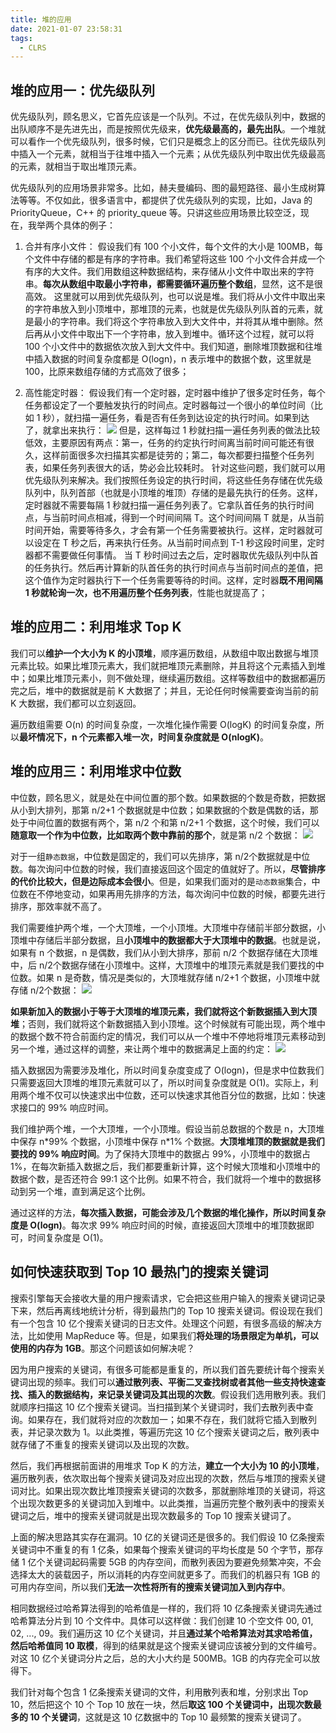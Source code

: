 ```yaml
---
title: 堆的应用
date: 2021-01-07 23:58:31
tags:
  - CLRS
---
```

## 堆的应用一：优先级队列
优先级队列，顾名思义，它首先应该是一个队列。不过，在优先级队列中，数据的出队顺序不是先进先出，而是按照优先级来，**优先级最高的，最先出队**。一个堆就可以看作一个优先级队列，很多时候，它们只是概念上的区分而已。往优先级队列中插入一个元素，就相当于往堆中插入一个元素；从优先级队列中取出优先级最高的元素，就相当于取出堆顶元素。

优先级队列的应用场景非常多。比如，赫夫曼编码、图的最短路径、最小生成树算法等等。不仅如此，很多语言中，都提供了优先级队列的实现，比如，Java 的 PriorityQueue，C++ 的 priority_queue 等。只讲这些应用场景比较空泛，现在，我举两个具体的例子：
1. 合并有序小文件：
假设我们有 100 个小文件，每个文件的大小是 100MB，每个文件中存储的都是有序的字符串。我们希望将这些 100 个小文件合并成一个有序的大文件。我们用数组这种数据结构，来存储从小文件中取出来的字符串。**每次从数组中取最小字符串，都需要循环遍历整个数组**，显然，这不是很高效。
这里就可以用到优先级队列，也可以说是堆。我们将从小文件中取出来的字符串放入到小顶堆中，那堆顶的元素，也就是优先级队列队首的元素，就是最小的字符串。我们将这个字符串放入到大文件中，并将其从堆中删除。然后再从小文件中取出下一个字符串，放入到堆中。循环这个过程，就可以将 100 个小文件中的数据依次放入到大文件中。我们知道，删除堆顶数据和往堆中插入数据的时间复杂度都是 O(logn)，n 表示堆中的数据个数，这里就是 100，比原来数组存储的方式高效了很多；

<!--more-->
2. 高性能定时器：
假设我们有一个定时器，定时器中维护了很多定时任务，每个任务都设定了一个要触发执行的时间点。定时器每过一个很小的单位时间（比如 1 秒），就扫描一遍任务，看是否有任务到达设定的执行时间。如果到达了，就拿出来执行：
![](https://raw.githubusercontent.com/necusjz/p/master/CLRS/geek/153.png)
但是，这样每过 1 秒就扫描一遍任务列表的做法比较低效，主要原因有两点：第一，任务的约定执行时间离当前时间可能还有很久，这样前面很多次扫描其实都是徒劳的；第二，每次都要扫描整个任务列表，如果任务列表很大的话，势必会比较耗时。
针对这些问题，我们就可以用优先级队列来解决。我们按照任务设定的执行时间，将这些任务存储在优先级队列中，队列首部（也就是小顶堆的堆顶）存储的是最先执行的任务。这样，定时器就不需要每隔 1 秒就扫描一遍任务列表了。它拿队首任务的执行时间点，与当前时间点相减，得到一个时间间隔 T。这个时间间隔 T 就是，从当前时间开始，需要等待多久，才会有第一个任务需要被执行。这样，定时器就可以设定在 T 秒之后，再来执行任务。从当前时间点到 T-1 秒这段时间里，定时器都不需要做任何事情。
当 T 秒时间过去之后，定时器取优先级队列中队首的任务执行。然后再计算新的队首任务的执行时间点与当前时间点的差值，把这个值作为定时器执行下一个任务需要等待的时间。这样，定时器**既不用间隔 1 秒就轮询一次，也不用遍历整个任务列表**，性能也就提高了；

## 堆的应用二：利用堆求 Top K
我们可以**维护一个大小为 K 的小顶堆**，顺序遍历数组，从数组中取出数据与堆顶元素比较。如果比堆顶元素大，我们就把堆顶元素删除，并且将这个元素插入到堆中；如果比堆顶元素小，则不做处理，继续遍历数组。这样等数组中的数据都遍历完之后，堆中的数据就是前 K 大数据了；并且，无论任何时候需要查询当前的前 K 大数据，我们都可以立刻返回。

遍历数组需要 O(n) 的时间复杂度，一次堆化操作需要 O(logK) 的时间复杂度，所以**最坏情况下，n 个元素都入堆一次，时间复杂度就是 O(nlogK)**。

## 堆的应用三：利用堆求中位数
中位数，顾名思义，就是处在中间位置的那个数。如果数据的个数是奇数，把数据从小到大排列，那第 n/2​+1 个数据就是中位数；如果数据的个数是偶数的话，那处于中间位置的数据有两个，第 n/2​ 个和第 n/2​+1 个数据，这个时候，我们可以**随意取一个作为中位数，比如取两个数中靠前的那个**，就是第 n/2​ 个数据：
![](https://raw.githubusercontent.com/necusjz/p/master/CLRS/geek/154.png)

对于一组`静态数据`，中位数是固定的，我们可以先排序，第 n/2​ 个数据就是中位数。每次询问中位数的时候，我们直接返回这个固定的值就好了。所以，**尽管排序的代价比较大，但是边际成本会很小**。但是，如果我们面对的是`动态数据`集合，中位数在不停地变动，如果再用先排序的方法，每次询问中位数的时候，都要先进行排序，那效率就不高了。

我们需要维护两个堆，一个大顶堆，一个小顶堆。大顶堆中存储前半部分数据，小顶堆中存储后半部分数据，且**小顶堆中的数据都大于大顶堆中的数据**。也就是说，如果有 n 个数据，n 是偶数，我们从小到大排序，那前 n/2​ 个数据存储在大顶堆中，后 n/2​ 个数据存储在小顶堆中。这样，大顶堆中的堆顶元素就是我们要找的中位数。如果 n 是奇数，情况是类似的，大顶堆就存储 n/2​+1 个数据，小顶堆中就存储 n/2​ 个数据：
![](https://raw.githubusercontent.com/necusjz/p/master/CLRS/geek/155.png)

**如果新加入的数据小于等于大顶堆的堆顶元素，我们就将这个新数据插入到大顶堆**；否则，我们就将这个新数据插入到小顶堆。这个时候就有可能出现，两个堆中的数据个数不符合前面约定的情况，我们可以从一个堆中不停地将堆顶元素移动到另一个堆，通过这样的调整，来让两个堆中的数据满足上面的约定：
![](https://raw.githubusercontent.com/necusjz/p/master/CLRS/geek/156.png)

插入数据因为需要涉及堆化，所以时间复杂度变成了 O(logn)，但是求中位数我们只需要返回大顶堆的堆顶元素就可以了，所以时间复杂度就是 O(1)。实际上，利用两个堆不仅可以快速求出中位数，还可以快速求其他百分位的数据，比如：快速求接口的 99% 响应时间。

我们维护两个堆，一个大顶堆，一个小顶堆。假设当前总数据的个数是 n，大顶堆中保存 n\*99% 个数据，小顶堆中保存 n\*1% 个数据。**大顶堆堆顶的数据就是我们要找的 99% 响应时间**。为了保持大顶堆中的数据占 99%，小顶堆中的数据占 1%，在每次新插入数据之后，我们都要重新计算，这个时候大顶堆和小顶堆中的数据个数，是否还符合 99:1 这个比例。如果不符合，我们就将一个堆中的数据移动到另一个堆，直到满足这个比例。

通过这样的方法，**每次插入数据，可能会涉及几个数据的堆化操作，所以时间复杂度是 O(logn)**。每次求 99% 响应时间的时候，直接返回大顶堆中的堆顶数据即可，时间复杂度是 O(1)。

## 如何快速获取到 Top 10 最热门的搜索关键词
搜索引擎每天会接收大量的用户搜索请求，它会把这些用户输入的搜索关键词记录下来，然后再离线地统计分析，得到最热门的 Top 10 搜索关键词。假设现在我们有一个包含 10 亿个搜索关键词的日志文件。处理这个问题，有很多高级的解决方法，比如使用 MapReduce 等。但是，如果我们**将处理的场景限定为单机，可以使用的内存为 1GB**。那这个问题该如何解决呢？

因为用户搜索的关键词，有很多可能都是重复的，所以我们首先要统计每个搜索关键词出现的频率。我们可以**通过散列表、平衡二叉查找树或者其他一些支持快速查找、插入的数据结构，来记录关键词及其出现的次数**。假设我们选用散列表。我们就顺序扫描这 10 亿个搜索关键词。当扫描到某个关键词时，我们去散列表中查询。如果存在，我们就将对应的次数加一；如果不存在，我们就将它插入到散列表，并记录次数为 1。以此类推，等遍历完这 10 亿个搜索关键词之后，散列表中就存储了不重复的搜索关键词以及出现的次数。

然后，我们再根据前面讲的用堆求 Top K 的方法，**建立一个大小为 10 的小顶堆**，遍历散列表，依次取出每个搜索关键词及对应出现的次数，然后与堆顶的搜索关键词对比。如果出现次数比堆顶搜索关键词的次数多，那就删除堆顶的关键词，将这个出现次数更多的关键词加入到堆中。以此类推，当遍历完整个散列表中的搜索关键词之后，堆中的搜索关键词就是出现次数最多的 Top 10 搜索关键词了。

上面的解决思路其实存在漏洞。10 亿的关键词还是很多的。我们假设 10 亿条搜索关键词中不重复的有 1 亿条，如果每个搜索关键词的平均长度是 50 个字节，那存储 1 亿个关键词起码需要 5GB 的内存空间，而散列表因为要避免频繁冲突，不会选择太大的装载因子，所以消耗的内存空间就更多了。而我们的机器只有 1GB 的可用内存空间，所以我们**无法一次性将所有的搜索关键词加入到内存中**。

相同数据经过哈希算法得到的哈希值是一样的，我们将 10 亿条搜索关键词先通过哈希算法分片到 10 个文件中。具体可以这样做：我们创建 10 个空文件 00, 01, 02, ..., 09。我们遍历这 10 亿个关键词，并且**通过某个哈希算法对其求哈希值，然后哈希值同 10 取模**，得到的结果就是这个搜索关键词应该被分到的文件编号。对这 10 亿个关键词分片之后，总的大小大约是 500MB。1GB 的内存完全可以放得下。

我们针对每个包含 1 亿条搜索关键词的文件，利用散列表和堆，分别求出 Top 10，然后把这个 10 个 Top 10 放在一块，然后**取这 100 个关键词中，出现次数最多的 10 个关键词**，这就是这 10 亿数据中的 Top 10 最频繁的搜索关键词了。
